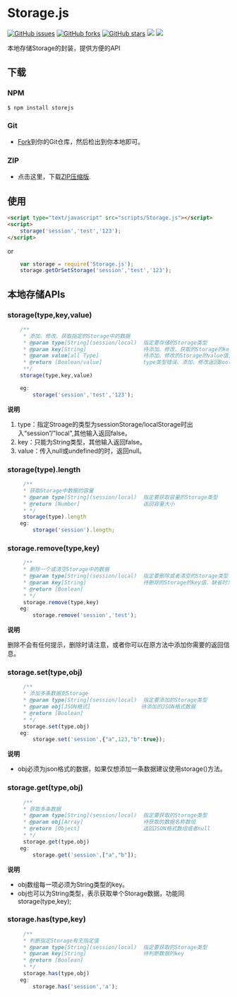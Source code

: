 # Storage.js

[![GitHub issues](https://img.shields.io/github/issues/chping2125/storage.js.svg)](https://github.com/chping2125/storage.js/issues) [![GitHub forks](https://img.shields.io/github/forks/chping2125/storage.js.svg)](https://github.com/chping2125/storage.js/network) [![GitHub stars](https://img.shields.io/github/stars/chping2125/storage.js.svg)](https://github.com/chping2125/storage.js/stargazers) [![](https://img.shields.io/github/release/chping2125/storage.js.svg)](https://github.com/chping2125/storage.js/releases) [![](https://jaywcjlove.github.io/sb/ico/npm.svg)](https://www.npmjs.com/package/storage.js_chping)


本地存储Storage的封装，提供方便的API

## 下载

### NPM

```
$ npm install storejs
```

### Git
+ [Fork](https://github.com/chping2125/storage.js)到你的Git仓库，然后检出到你本地即可。

### ZIP
+ 点击这里，下载[ZIP压缩版](https://github.com/chping2125/storage.js/archive/master.zip).

## 使用

```html
<script type="text/javascript" src="scripts/Storage.js"></script>
<script>
	storage('session','test','123');
</script>
```
or
```js
	var storage = require('Storage.js');
	storage.getOrSetStorage('session','test','123');
```

## 本地存储APIs
### storage(type,key,value)

```js
	/**
	 * 添加、修改、获取指定的Storage中的数据
	 * @param type[String](session/local)  指定要存储的Storage类型
	 * @param key[String]                  待添加、修改、获取的Storage的key值
	 * @param value[all Type]              待添加、修改的Storage的value值,缺省时为获取数据
	 * @return [Boolean/value]             type类型错误、添加、修改返回Boolean,获取返回value值或null
	 **/
	storage(type,key,value)

	eg:
		storage('session','test','123');
```
**说明**

1. type：指定Stroage的类型为sessionStorage/localStorage时出入“session”/"local",其他输入返回false。
2. key：只能为String类型，其他输入返回false。
3. value：传入null或undefined的时，返回null。

### storage(type).length
```js
	 /**
	 * 获取Storage中数据的容量
	 * @param type[String](session/local)  指定要获取容量的Storage类型
	 * @return [Number]                    返回容量大小
	 * */
	 storage(type).length
	eg:
		storage('session').length;
```

### storage.remove(type,key)
```js
	 /**
	 * 删除一个或清空Storage中的数据
	 * @param type[String](session/local)  指定要删除或者清空的Storage类型
	 * @param key[String]                  待删除的Storage的key值，缺省时为清空所有Storage
	 * @return [Boolean]
	 * */
	 storage.remove(type,key)
	eg:
		storage.remove('session','test');
```
**说明**

删除不会有任何提示，删除时请注意，或者你可以在原方法中添加你需要的返回信息。

### storage.set(type,obj)
```js
	 /**
	 * 添加多条数据到Storage
	 * @param type[String](session/local)  指定要添加的Storage类型
	 * @param obj[JSON格式]                待添加的JSON格式数据
	 * @return [Boolean]
	 * */
	 storage.set(type,obj)
	eg:
		storage.set('session',{"a",123,"b":true});
```
**说明**

+ obj必须为json格式的数据，如果仅想添加一条数据建议使用storage()方法。

### storage.get(type,obj)
```js
	 /**
	 * 获取多条数据
	 * @param type[String](session/local)  指定要获取的Storage类型
	 * @param obj[Array]                   待获取的数据名称数组
	 * @return [Object]                    返回JSON格式数组或者null
	 * */
	 storage.get(type,obj)
	eg:
		storage.get('session',["a","b"]);
```
**说明**

+ obj数组每一项必须为String类型的key。
+ obj也可以为String类型，表示获取单个Storage数据，功能同storage(type,key);

### storage.has(type,key)
```js
	 /**
	 * 判断指定Storage有无指定值
	 * @param type[String](session/local)  指定要获取的Storage类型
	 * @param key[String]                  待判断数据的key
	 * @return [Boolean]                    
	 * */
	 storage.has(type,obj)
	eg:
		storage.has('session','a');
```

